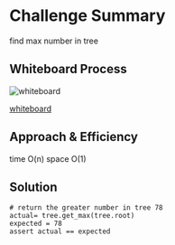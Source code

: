 # Challenge Summary
find max number in tree

## Whiteboard Process

![whiteboard]()

[whiteboard](https://wbd.ms/share/v2/aHR0cHM6Ly93aGl0ZWJvYXJkLm1pY3Jvc29mdC5jb20vYXBpL3YxLjAvd2hpdGVib2FyZHMvcmVkZWVtLzQ3MmIwMjU1MmExYTQ1YjhhMGJjODE0YzgyMTg5MDEyX2M3MTQyNTMxLWRkNjgtNGE2Zi1iMDM2LTAzOWVjNTJkNmJkMV8zNTRiZGQzNC0xYzc5LTQ0YTAtYmZlYy04MmY2YzcyNWE5YzE=)

## Approach & Efficiency
time O(n)
space O(1)

## Solution

    # return the greater number in tree 78
    actual= tree.get_max(tree.root) 
    expected = 78
    assert actual == expected
    